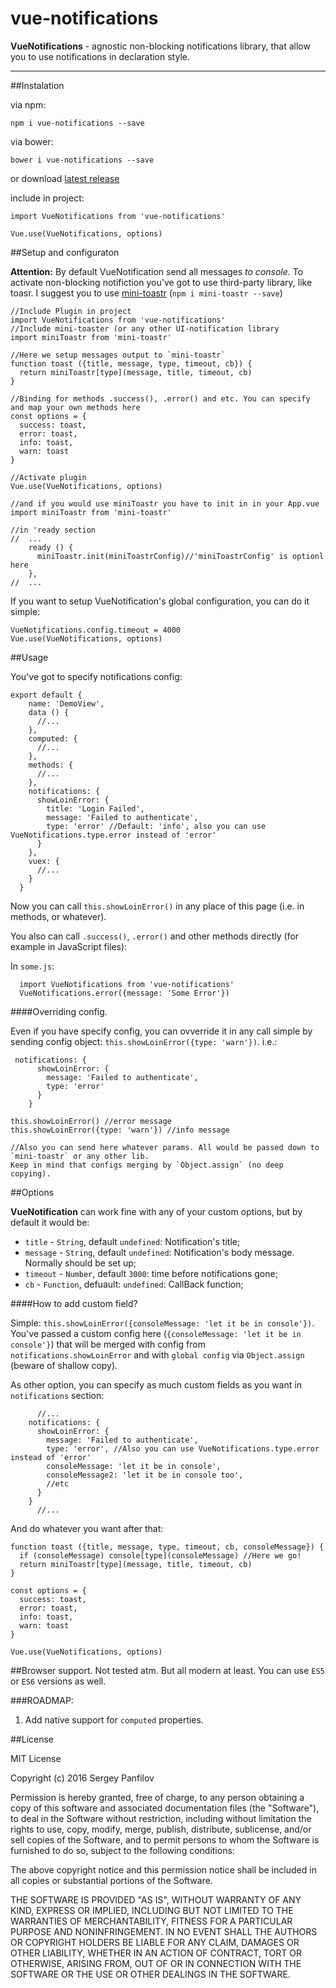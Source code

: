 # vue-notifications

**VueNotifications** - agnostic non-blocking notifications library, that allow you to use notifications in declaration style.

----

##Instalation

via npm:

```shell
npm i vue-notifications --save
```

via bower:

```shell
bower i vue-notifications --save
```
or download [latest release][1]

include in project:

```JS
import VueNotifications from 'vue-notifications' 
```

```JS
Vue.use(VueNotifications, options)
```

##Setup and configuraton

**Attention:** By default VueNotification send all messages _to console_. To activate non-blocking notifiction you've got to use third-party library, like toasr. I suggest you to use [mini-toastr][2] (`npm i mini-toastr --save`)

```JS
//Include Plugin in project
import VueNotifications from 'vue-notifications'
//Include mini-toaster (or any other UI-notification library
import miniToastr from 'mini-toastr'

//Here we setup messages output to `mini-toastr`
function toast ({title, message, type, timeout, cb}) {
  return miniToastr[type](message, title, timeout, cb)
}

//Binding for methods .success(), .error() and etc. You can specify and map your own methods here
const options = {
  success: toast,
  error: toast,
  info: toast,
  warn: toast
}

//Activate plugin
Vue.use(VueNotifications, options)
```

```JS
//and if you would use miniToastr you have to init in in your App.vue
import miniToastr from 'mini-toastr'

//in 'ready section
//  ...
    ready () {
      miniToastr.init(miniToastrConfig)//'miniToastrConfig' is optionl here
    },
//  ...
```

If you want to setup VueNotification's global configuration, you can do it simple:

```JS
VueNotifications.config.timeout = 4000
Vue.use(VueNotifications, options)
```

##Usage

You've got to specify notifications config:

```JS
export default {
    name: 'DemoView',
    data () {
      //...
    },
    computed: {
      //...
    },
    methods: {
      //...
    },
    notifications: {
      showLoinError: {
        title: 'Login Failed',
        message: 'Failed to authenticate',
        type: 'error' //Default: 'info', also you can use VueNotifications.type.error instead of 'error'
      }
    },
    vuex: {
      //...
    }
  }
```
Now you can call `this.showLoinError()` in any place of this page (i.e. in methods, or whatever).

You also can call `.success()`, `.error()` and other methods directly (for example in JavaScript files):

In `some.js`:

```JS
  import VueNotifications from 'vue-notifications'
  VueNotifications.error({message: 'Some Error'})
```
####Overriding config.

Even if you have specify config, you can ovverride it in any call simple by sending config object: `this.showLoinError({type: 'warn'})`. i.e.:

```JS
 notifications: {
      showLoinError: {
        message: 'Failed to authenticate',
        type: 'error'
      }
    }

this.showLoinError() //error message
this.showLoinError({type: 'warn'}) //info message

//Also you can send here whatever params. All would be passed down to `mini-toastr` or any other lib.
Keep in mind that configs merging by `Object.assign` (no deep copying).
```

##Options

**VueNotification** can work fine with any of your custom options, but by default it would be:

 - `title` - `String`, default `undefined`: Notification's title;
 - `message` - `String`, default `undefined`: Notification's body message. Normally should be set up;
 - `timeout` - `Number`, default `3000`: time before notifications gone;
 -  `cb` - `Function`, defuault: `undefined`: CallBack function;

####How to add custom field?

Simple: `this.showLoinError({consoleMessage: 'let it be in console'})`. You've passed a custom config here (`{consoleMessage: 'let it be in console'}`) that will be merged with config from `notifications.showLoinError` and with `global config` via `Object.assign` (beware of shallow copy).

As other option, you can specify as much custom fields as you want in `notifications` section:

```JS
      //...
    notifications: {
      showLoinError: {
        message: 'Failed to authenticate',
        type: 'error', //Also you can use VueNotifications.type.error instead of 'error'
        consoleMessage: 'let it be in console',
        consoleMessage2: 'let it be in console too',
        //etc
      }
    }
      //...
```

And do whatever you want after that:

```JS
function toast ({title, message, type, timeout, cb, consoleMessage}) {
  if (consoleMessage) console[type](consoleMessage) //Here we go!
  return miniToastr[type](message, title, timeout, cb)
}

const options = {
  success: toast,
  error: toast,
  info: toast,
  warn: toast
}

Vue.use(VueNotifications, options)
```

##Browser support.
Not tested atm. But all modern at least.
You can use `ES5` or `ES6` versions as well. 

###ROADMAP:

1. Add native support for `computed` properties.

##License

MIT License

Copyright (c) 2016 Sergey Panfilov

Permission is hereby granted, free of charge, to any person obtaining a copy
of this software and associated documentation files (the "Software"), to deal
in the Software without restriction, including without limitation the rights
to use, copy, modify, merge, publish, distribute, sublicense, and/or sell
copies of the Software, and to permit persons to whom the Software is
furnished to do so, subject to the following conditions:

The above copyright notice and this permission notice shall be included in all
copies or substantial portions of the Software.

THE SOFTWARE IS PROVIDED "AS IS", WITHOUT WARRANTY OF ANY KIND, EXPRESS OR
IMPLIED, INCLUDING BUT NOT LIMITED TO THE WARRANTIES OF MERCHANTABILITY,
FITNESS FOR A PARTICULAR PURPOSE AND NONINFRINGEMENT. IN NO EVENT SHALL THE
AUTHORS OR COPYRIGHT HOLDERS BE LIABLE FOR ANY CLAIM, DAMAGES OR OTHER
LIABILITY, WHETHER IN AN ACTION OF CONTRACT, TORT OR OTHERWISE, ARISING FROM,
OUT OF OR IN CONNECTION WITH THE SOFTWARE OR THE USE OR OTHER DEALINGS IN THE
SOFTWARE.

[1]: https://github.com/se-panfilov/vue-notifications/releases
[2]: https://github.com/se-panfilov/mini-toastr
